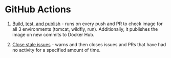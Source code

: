 # GitHub Actions

1. [Build, test, and publish](./build-test-and-publish.yml) - runs on every push and PR to check image for all 3 environments (tomcat, wildfly, run). Additionally, it publishes the image on new commits to Docker Hub.

2. [Close stale issues](./close-stale-issues.yml) - warns and then closes issues and PRs that have had no activity for a specified amount of time.
